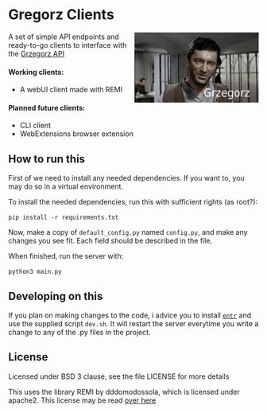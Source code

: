 # Gregorz Clients
<img align="right" width="250" src="grzegorz_clients/res/logo.png">

A set of simple API endpoints and ready-to-go clients to interface with the [Grzegorz API](https://github.com/Programvareverkstedet/grzegorz)

#### Working clients:
*  A webUI client made with REMI

#### Planned future clients:
* CLI client
* WebExtensions browser extension


## How to run this

First of we need to install any needed dependencies. If you want to, you may do so in a virtual environment.

To install the needed dependencies, run this with sufficient rights (as root?):

    pip install -r requirements.txt

Now, make a copy of `default_config.py` named `config.py`, and make any changes you see fit. Each field should be described in the file.

When finished, run the server with:

    python3 main.py


## Developing on this

If you plan on making changes to the code, i advice you to install [`entr`](http://entrproject.org/) and use the supplied script `dev.sh`.
It will restart the server everytime you write a change to any of the .py files in the project.


## License

Licensed under BSD 3 clause, see the file LICENSE for more details

This uses the library REMI by dddomodossola, which is licensed under apache2.
This license may be read [over here](https://choosealicense.com/licenses/apache-2.0/)
